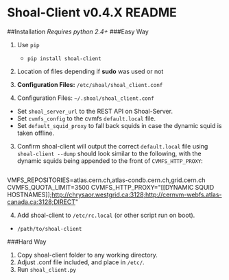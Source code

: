 # Shoal-Client v0.4.X README

##Installation
_Requires python 2.4+_
###Easy Way

1. Use `pip`
   - `pip install shoal-client`

2. Location of files depending if **sudo** was used or not 
  1. **Configuration Files:** `/etc/shoal/shoal_client.conf`
  2. Configuration Files: `~/.shoal/shoal_client.conf`
  - Set `shoal_server_url` to the REST API on Shoal-Server.
  - Set `cvmfs_config` to the cvmfs `default.local` file.
  - Set `default_squid_proxy` to fall back squids in case the dynamic squid is taken offline.


3. Confirm shoal-client will output the correct `default.local` file using `shoal-client --dump` should look similar to the following, with the dynamic squids being appended to the front of `CVMFS_HTTP_PROXY`:
    <pre>
VMFS_REPOSITORIES=atlas.cern.ch,atlas-condb.cern.ch,grid.cern.ch
CVMFS_QUOTA_LIMIT=3500
CVMFS_HTTP_PROXY="[[DYNAMIC SQUID HOSTNAMES]];http://chrysaor.westgrid.ca:3128;http://cernvm-webfs.atlas-canada.ca:3128;DIRECT"
    </pre>

4. Add shoal-client to `/etc/rc.local` (or other script run on boot).
  - `/path/to/shoal-client`

###Hard Way
1. Copy shoal-client folder to any working directory.
2. Adjust .conf file included, and place in `/etc/`.
3. Run `shoal_client.py`
